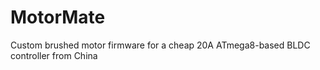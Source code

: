 MotorMate
=========

Custom brushed motor firmware for a cheap 20A ATmega8-based BLDC controller from China
